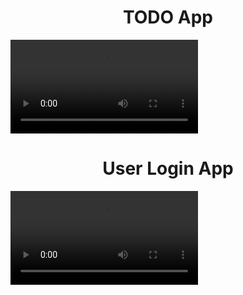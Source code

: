 <h1 align="center">TODO App</h1>
<video src="https://github.com/user-attachments/assets/ce64c098-3ba4-48ce-918a-36df63c25c6d"></video>
<h1 align="center">User Login App</h1>
<video src="https://github.com/user-attachments/assets/c06b123f-0a17-41df-af99-4de334be5f20"></video>










